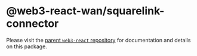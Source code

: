 # @web3-react-wan/squarelink-connector

Please visit the [parent `web3-react` repository](https://github.com/codeoneline/web3-react) for documentation and details on this package.
